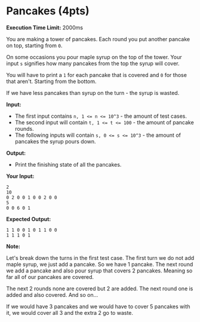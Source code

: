 # Pancakes (4pts)

**Execution Time Limit:** 2000ms

You are making a tower of pancakes. Each round you put another pancake on top, starting from `0`.

On some occasions you pour maple syrup on the top of the tower. Your input `s` signifies how many pancakes from the top the syrup will cover.

You will have to print a `1` for each pancake that is covered and `0` for those that aren't. Starting from the bottom.

If we have less pancakes than syrup on the turn - the syrup is wasted.

**Input:**

- The first input contains `n, 1 <= n <= 10^3` - the amount of test cases.
- The second input will contain `t, 1 <= t <= 100` - the amount of pancake rounds.
- The following inputs will contain `s, 0 <= s <= 10^3` - the amount of pancakes the syrup pours down.

**Output:**

- Print the finishing state of all the pancakes.

**Your Input:**

```
2
10
0 2 0 0 1 0 0 2 0 0
5
0 0 6 0 1
```

**Expected Output:**

```
1 1 0 0 1 0 1 1 0 0
1 1 1 0 1
```

**Note:**

Let's break down the turns in the first test case. The first turn we do not add maple syrup, we just add a pancake. So we have 1 pancake. The next round we add a pancake and also pour syrup that covers 2 pancakes. Meaning so far all of our pancakes are covered.

The next 2 rounds none are covered but 2 are added. The next round one is added and also covered. And so on...

If we would have 3 pancakes and we would have to cover 5 pancakes with it, we would cover all 3 and the extra 2 go to waste.

